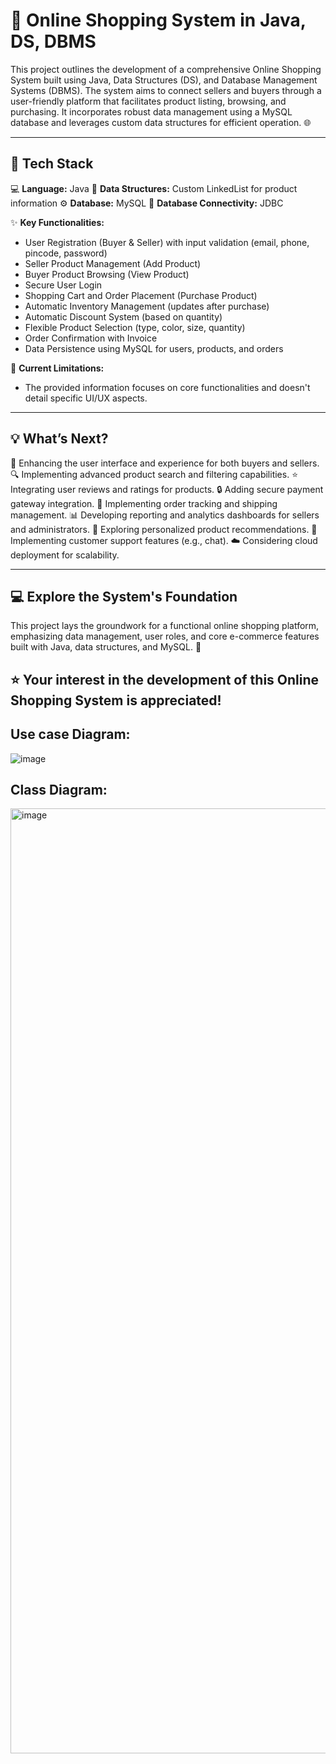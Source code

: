 # 🛒 Online Shopping System in Java, DS, DBMS

This project outlines the development of a comprehensive Online Shopping System built using Java, Data Structures (DS), and Database Management Systems (DBMS). The system aims to connect sellers and buyers through a user-friendly platform that facilitates product listing, browsing, and purchasing. It incorporates robust data management using a MySQL database and leverages custom data structures for efficient operation. 🌐

---

## 🌟 Tech Stack
💻 **Language:** Java
💾 **Data Structures:** Custom LinkedList for product information
⚙️ **Database:** MySQL
🔌 **Database Connectivity:** JDBC

✨ **Key Functionalities:**
* User Registration (Buyer & Seller) with input validation (email, phone, pincode, password)
* Seller Product Management (Add Product)
* Buyer Product Browsing (View Product)
* Secure User Login
* Shopping Cart and Order Placement (Purchase Product)
* Automatic Inventory Management (updates after purchase)
* Automatic Discount System (based on quantity)
* Flexible Product Selection (type, color, size, quantity)
* Order Confirmation with Invoice
* Data Persistence using MySQL for users, products, and orders

🚧 **Current Limitations:**
* The provided information focuses on core functionalities and doesn't detail specific UI/UX aspects.

---

## 💡 What’s Next?
🚀 Enhancing the user interface and experience for both buyers and sellers.
🔍 Implementing advanced product search and filtering capabilities.
⭐ Integrating user reviews and ratings for products.
🔒 Adding secure payment gateway integration.
🚚 Implementing order tracking and shipping management.
📊 Developing reporting and analytics dashboards for sellers and administrators.
🤖 Exploring personalized product recommendations.
💬 Implementing customer support features (e.g., chat).
☁️ Considering cloud deployment for scalability.

---

## 💻 Explore the System's Foundation
This project lays the groundwork for a functional online shopping platform, emphasizing data management, user roles, and core e-commerce features built with Java, data structures, and MySQL. 🎯
## ⭐ Your interest in the development of this Online Shopping System is appreciated!

## Use case Diagram:
![image](https://github.com/user-attachments/assets/46c04f4f-1441-40de-a19d-71dab17558a6)

## Class Diagram:
<img width="1512" alt="image" src="https://github.com/user-attachments/assets/48f1d980-1012-4bcf-b8ec-5fba5efcab5d" />
